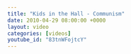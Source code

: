 ```yaml
---
title: "Kids in the Hall - Communism"
date: 2010-04-29 08:00:00 +0000
layout: video
categories: [videos]
youtube_id: "83tnWFojtcY"
---
```

